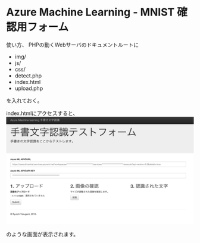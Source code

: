 Azure Machine Learning - MNIST 確認用フォーム
=============


使い方、
PHPの動くWebサーバのドキュメントルートに

+ img/
+ js/
+ css/
+ detect.php
+ index.html
+ upload.php

を入れておく。

index.htmlにアクセスすると、
![AzureML MNIST 確認フォーム](img/azureml-mnist-form.png)

のような画面が表示されます。

